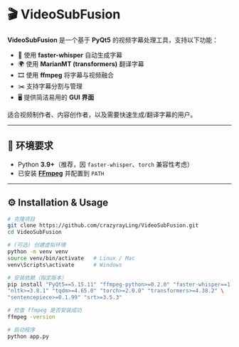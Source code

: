 # 🎬 VideoSubFusion

**VideoSubFusion** 是一个基于 **PyQt5** 的视频字幕处理工具，支持以下功能：

- 🎤 使用 **faster-whisper** 自动生成字幕  
- 🌍 使用 **MarianMT (transformers)** 翻译字幕  
- 🎞️ 使用 **ffmpeg** 将字幕与视频融合  
- ✂️ 支持字幕分割与管理  
- 🖥️ 提供简洁易用的 **GUI 界面**  

适合视频制作者、内容创作者，以及需要快速生成/翻译字幕的用户。  

---

## 🔧 环境要求

- Python **3.9+**（推荐，因 `faster-whisper`、`torch` 兼容性考虑）  
- 已安装 [**FFmpeg**](https://ffmpeg.org/download.html) 并配置到 `PATH`  

---

## ⚙️ Installation & Usage

```bash
# 克隆项目
git clone https://github.com/crazyrayLing/VideoSubFusion.git
cd VideoSubFusion

# (可选) 创建虚拟环境
python -m venv venv
source venv/bin/activate   # Linux / Mac
venv\Scripts\activate      # Windows

# 安装依赖（指定版本）
pip install "PyQt5==5.15.11" "ffmpeg-python>=0.2.0" "faster-whisper==1.2.0" \
"nltk>=3.8.1" "tqdm>=4.65.0" "torch>=2.0.0" "transformers>=4.38.2" \
"sentencepiece>=0.1.99" "srt>=3.5.3"

# 检查 ffmpeg 是否安装成功
ffmpeg -version

# 启动程序
python app.py
